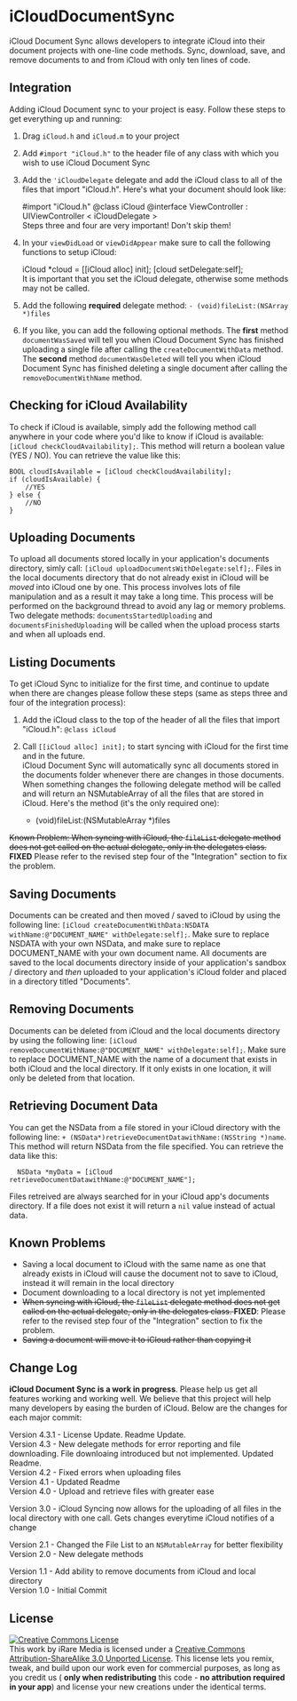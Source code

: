 iCloudDocumentSync
==================

iCloud Document Sync allows developers to integrate iCloud into their document projects with one-line code methods. Sync, download, save, and remove documents to and from iCloud with only ten lines of code.

## Integration
Adding iCloud Document sync to your project is easy. Follow these steps to get everything up and running:  
1. Drag `iCloud.h` and `iCloud.m` to your project  
2. Add `#import "iCloud.h"` to the header file of any class with which you wish to use iCloud Document Sync  
3. Add the `'iCloudDelegate` delegate and add the iCloud class to all of the files that import "iCloud.h". Here's what your document should look like:

    #import "iCloud.h"
    @class iCloud
    @interface ViewController : UIViewController < iCloudDelegate >  
Steps three and four are very important! Don't skip them!  
4. In your `viewDidLoad` or `viewDidAppear` make sure to call the following functions to setup iCloud:  

    iCloud *cloud = [[iCloud alloc] init];
    [cloud setDelegate:self];  
It is important that you set the iCloud delegate, otherwise some methods may not be called.  
5. Add the following **required** delegate method: `- (void)fileList:(NSArray *)files`  
6. If you like, you can add the following optional methods. The **first** method `documentWasSaved` will tell you when iCloud Document Sync has finished uploading a single file after calling the `createDocumentWithData` method. The **second** method `documentWasDeleted` will tell you when iCloud Document Sync has finished deleting a single document after calling the `removeDocumentWithName` method.

## Checking for iCloud Availability
To check if iCloud is available, simply add the following method call anywhere in your code where you'd like to know if iCloud is available: `[iCloud checkCloudAvailability];`. This method will return a boolean value (YES / NO). You can retrieve the value like this:

    BOOL cloudIsAvailable = [iCloud checkCloudAvailability];
    if (cloudIsAvailable) {
        //YES
    } else {
        //NO
    }

## Uploading Documents
To upload all documents stored locally in your application's documents directory, simly call: `[iCloud uploadDocumentsWithDelegate:self];`. Files in the local documents directory that do not already exist in iCloud will be *moved* into iCloud one by one. This process involves lots of file manipulation and as a result it may take a long time. This process will be performed on the background thread to avoid any lag or memory problems. Two delegate methods: `documentsStartedUploading` and `documentsFinishedUploading` will be called when the upload process starts and when all uploads end.

## Listing Documents
To get iCloud Sync to initialize for the first time, and continue to update when there are changes please follow these steps (same as steps three and four of the integration process):  
1. Add the iCloud class to the top of the header of all the files that import "iCloud.h": `@class iCloud`  
2. Call `[[iCloud alloc] init];` to start syncing with iCloud for the first time and in the future.    
 iCloud Document Sync will automatically sync all documents stored in the documents folder whenever there are changes in those documents. When something changes the following delegate method will be called and will return an NSMutableArray of all the files that are stored in iCloud. Here's the method (it's the only required one): 

    - (void)fileList:(NSMutableArray *)files

<del>Known Problem:  When syncing with iCloud, the `fileList` delegate method does not get called on the actual delegate, only in the delegates class. </del>  **FIXED** Please refer to the revised step four of the "Integration" section to fix the problem.

## Saving Documents
Documents can be created and then moved / saved to iCloud by using the following line: `[iCloud createDocumentWithData:NSDATA withName:@"DOCUMENT_NAME" withDelegate:self];`.  Make sure to replace NSDATA with your own NSData, and make sure to replace DOCUMENT_NAME with your own document name. All documents are saved to the local documents directory inside of your application's sandbox / directory and *then* uploaded to your application's iCloud folder and placed in a directory titled "Documents".

## Removing Documents
Documents can be deleted from iCloud and the local documents directory by using the following line: `[iCloud removeDocumentWithName:@"DOCUMENT_NAME" withDelegate:self];`.  Make sure to replace DOCUMENT_NAME with the name of a document that exists in both iCloud and the local directory. If it only exists in one location, it will only be deleted from that location.

## Retrieving Document Data
You can get the NSData from a file stored in your iCloud directory with the following line: `+ (NSData*)retrieveDocumentDatawithName:(NSString *)name`. This method will return NSData from the file specified. You can retrieve the data like this:

      NSData *myData = [iCloud retrieveDocumentDatawithName:@"DOCUMENT_NAME"];   
Files retreived are always searched for in your iCloud app's documents directory. If a file does not exist it will return a `nil` value instead of actual data.

## Known Problems
- Saving a local document to iCloud with the same name as one that already exists in iCloud will cause the document not to save to iCloud, instead it will remain in the local directory
- Document downloading to a local directory is not yet implemented
- <del>When syncing with iCloud, the `fileList` delegate method does not get called on the actual delegate, only in the delegates class. </del> **FIXED**: Please refer to the revised step four of the "Integration" section to fix the problem.
- <del>Saving a document will move it to iCloud rather than copying it<del>

## Change Log
**iCloud Document Sync is a work in progress**. Please help us get all features working and working well. We believe that this project will help many developers by easing the burden of iCloud. Below are the changes for each major commit:

Version 4.3.1 - License Update. Readme Update.  
Version 4.3 - New delegate methods for error reporting and file downloading. File downloaing introduced but not implemented. Updated Readme.  
Version 4.2 - Fixed errors when uploading files  
Version 4.1 - Updated Readme  
Version 4.0 - Upload and retrieve files with greater ease  

Version 3.0 - iCloud Syncing now allows for the uploading of all files in the local directory with one call. Gets changes everytime iCloud notifies of a change

Version 2.1 - Changed the File List to an `NSMutableArray` for better flexibility  
Version 2.0 - New delegate methods  

Version 1.1 - Add ability to remove documents from iCloud and local directory  
Version 1.0 - Initial Commit

## License
<a rel="license" href="http://creativecommons.org/licenses/by-sa/3.0/deed.en_US"><img alt="Creative Commons License" style="border-width:0" src="http://i.creativecommons.org/l/by-sa/3.0/88x31.png" /></a><br />This work by iRare Media</a> is licensed under a <a rel="license" href="http://creativecommons.org/licenses/by-sa/3.0/deed.en_US">Creative Commons Attribution-ShareAlike 3.0 Unported License</a>. This license lets you remix, tweak, and build upon our work even for commercial purposes, as long as you credit us ( **only when redistributing** this code - **no attribution required in your app**) and license your new creations under the identical terms.